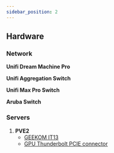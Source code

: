 ```yaml
---
sidebar_position: 2
---
```


## Hardware

### Network

**Unifi Dream Machine Pro**

**Unifi Aggregation Switch**

**Unifi Max Pro Switch**

**Aruba Switch**

### Servers

1. **PVE2**
   * [GEEKOM IT13](https://www.leaseville.com/geekom-it13-mini-pc-intel-13th-gen-i7-13620h-32gb-ddr4-1tb-pcie-gen-4-ssd-windows-11-pro-support-wi-fi-6e-bt-5-2-usb-4-0-8k-blue.html)
   * [GPU Thunderbolt PCIE connector](https://www.trebleet.com/product-page/mini-egpu-enclosure-compatible-with-thunderbolt-3-4-usb4-40gbps?srsltid=AfmBOopxIMvGDsXJ9posqtsJaw3Pkdh84WBmpgBpKjDC6iJ3X57VqaTc)